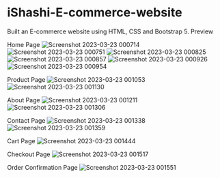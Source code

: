 # iShashi-E-commerce-website
Built an E-commerce website using HTML, CSS and Bootstrap 5.
Preview

Home Page
![Screenshot 2023-03-23 000714](https://user-images.githubusercontent.com/68426579/227006625-d6ba8833-07b7-47f9-87d3-567299f53fff.jpg)
![Screenshot 2023-03-23 000751](https://user-images.githubusercontent.com/68426579/227006636-31599d4f-6693-4059-b611-c77f1d78081b.jpg)
![Screenshot 2023-03-23 000825](https://user-images.githubusercontent.com/68426579/227006653-c00e12ac-2687-42a4-b2de-bb9d9ab61a4f.jpg)
![Screenshot 2023-03-23 000857](https://user-images.githubusercontent.com/68426579/227006668-a9346331-1af0-4189-9a41-53caa149598c.jpg)
![Screenshot 2023-03-23 000926](https://user-images.githubusercontent.com/68426579/227006693-4ce9a8d7-c3ec-46f9-a59b-f7db27b35b58.jpg)
![Screenshot 2023-03-23 000954](https://user-images.githubusercontent.com/68426579/227006777-157af499-3407-4089-9b62-a3450b369d8b.jpg)

Product Page
![Screenshot 2023-03-23 001053](https://user-images.githubusercontent.com/68426579/227006862-71e2a2b4-6f83-499c-8045-cb8277660f2b.jpg)
![Screenshot 2023-03-23 001130](https://user-images.githubusercontent.com/68426579/227006874-5d8bd91b-823c-4deb-ae60-e17cd1765767.jpg)

About Page
![Screenshot 2023-03-23 001211](https://user-images.githubusercontent.com/68426579/227006911-0a11fb84-bfc6-4f26-927e-eb32da7c6fed.jpg)
![Screenshot 2023-03-23 001306](https://user-images.githubusercontent.com/68426579/227006935-a5b424d8-6a5c-4ea7-96a7-30f30f7d4773.jpg)

Contact Page
![Screenshot 2023-03-23 001338](https://user-images.githubusercontent.com/68426579/227007028-85f1c995-4107-4b99-8c30-19efb41ed8e7.jpg)
![Screenshot 2023-03-23 001359](https://user-images.githubusercontent.com/68426579/227007066-f3353bb2-0a6e-4b85-9bd9-296b5c2d56fc.jpg)

Cart Page
![Screenshot 2023-03-23 001444](https://user-images.githubusercontent.com/68426579/227007588-cc6754fa-e4fb-4869-af5c-0fe92a22f4ab.jpg)


Checkout Page
![Screenshot 2023-03-23 001517](https://user-images.githubusercontent.com/68426579/227007181-cca36adc-4d50-4ad8-ad3f-b8cff74bf564.jpg)

Order Confirmation Page
![Screenshot 2023-03-23 001551](https://user-images.githubusercontent.com/68426579/227007262-91108403-777d-48c0-ac8c-badbf52f0f04.jpg)
